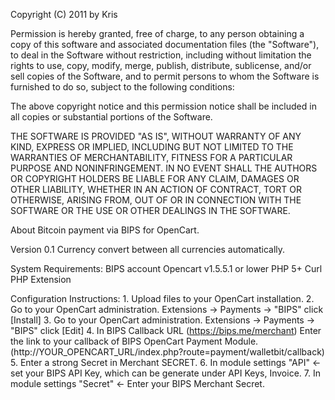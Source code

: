 Copyright (C) 2011 by Kris

Permission is hereby granted, free of charge, to any person obtaining a copy
of this software and associated documentation files (the "Software"), to deal
in the Software without restriction, including without limitation the rights
to use, copy, modify, merge, publish, distribute, sublicense, and/or sell
copies of the Software, and to permit persons to whom the Software is
furnished to do so, subject to the following conditions:

The above copyright notice and this permission notice shall be included in
all copies or substantial portions of the Software.

THE SOFTWARE IS PROVIDED "AS IS", WITHOUT WARRANTY OF ANY KIND, EXPRESS OR
IMPLIED, INCLUDING BUT NOT LIMITED TO THE WARRANTIES OF MERCHANTABILITY,
FITNESS FOR A PARTICULAR PURPOSE AND NONINFRINGEMENT. IN NO EVENT SHALL THE
AUTHORS OR COPYRIGHT HOLDERS BE LIABLE FOR ANY CLAIM, DAMAGES OR OTHER
LIABILITY, WHETHER IN AN ACTION OF CONTRACT, TORT OR OTHERWISE, ARISING FROM,
OUT OF OR IN CONNECTION WITH THE SOFTWARE OR THE USE OR OTHER DEALINGS IN
THE SOFTWARE.

About
	Bitcoin payment via BIPS for OpenCart.

Version 0.1
	Currency convert between all currencies automatically.
	
System Requirements:
	BIPS account
	Opencart v1.5.5.1 or lower
	PHP 5+
	Curl PHP Extension
  
Configuration Instructions:
	1. Upload files to your OpenCart installation.
	2. Go to your OpenCart administration. Extensions -> Payments -> "BIPS" click [Install]
	3. Go to your OpenCart administration. Extensions -> Payments -> "BIPS" click [Edit]
	4. In BIPS Callback URL (https://bips.me/merchant) Enter the link to your callback of BIPS OpenCart Payment Module. (http://YOUR_OPENCART_URL/index.php?route=payment/walletbit/callback)
	5. Enter a strong Secret in Merchant SECRET.
	6. In module settings "API" <- set your BIPS API Key, which can be generate under API Keys, Invoice.
	7. In module settings "Secret" <- Enter your BIPS Merchant Secret.